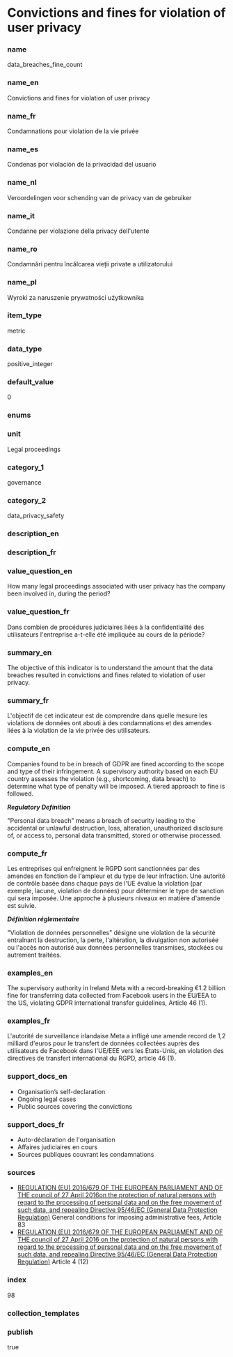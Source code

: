 # Convictions and fines for violation of user privacy

### name

data_breaches_fine_count

### name_en

Convictions and fines for violation of user privacy

### name_fr

Condamnations pour violation de la vie privée

### name_es

Condenas por violación de la privacidad del usuario

### name_nl

Veroordelingen voor schending van de privacy van de gebruiker

### name_it

Condanne per violazione della privacy dell'utente

### name_ro

Condamnări pentru încălcarea vieții private a utilizatorului

### name_pl

Wyroki za naruszenie prywatności użytkownika

### item_type

metric

### data_type

positive_integer

### default_value

0

### enums



### unit

Legal proceedings

### category_1

governance

### category_2

data_privacy_safety

### description_en



### description_fr



### value_question_en

How many legal proceedings associated with user
privacy has the company been involved in, during the period?

### value_question_fr

Dans combien de procédures judiciaires liées à la confidentialité des utilisateurs
l'entreprise a-t-elle été impliquée au cours de la période?

### summary_en

The objective of this indicator is to understand the amount that the data breaches resulted in
convictions and fines related to violation of user privacy.

### summary_fr

L'objectif de cet indicateur est de comprendre dans quelle mesure les violations de données ont
abouti à des condamnations et des amendes liées à la violation de la vie privée des utilisateurs.

### compute_en

Companies found to be in breach of GDPR are fined according to the scope and type of their
infringement. A supervisory authority based on each EU country assesses the violation (e.g.,
shortcoming, data breach) to determine what type of penalty will be imposed. A tiered approach
to fine is followed.

***Regulatory Definition***

"Personal data breach" means a breach of security leading to the accidental or unlawful
destruction, loss, alteration, unauthorized disclosure of, or access to, personal data transmitted,
stored or otherwise processed.

### compute_fr

Les entreprises qui enfreignent le RGPD sont sanctionnées par des amendes en fonction de l'ampleur
et du type de leur infraction. Une autorité de contrôle basée dans chaque pays de l'UE évalue la
violation (par exemple, lacune, violation de données) pour déterminer le type de sanction qui sera
imposée. Une approche à plusieurs niveaux en matière d'amende est suivie.

***Définition réglementaire***

"Violation de données personnelles" désigne une violation de la sécurité entraînant la destruction,
la perte, l'altération, la divulgation non autorisée ou l'accès non autorisé aux données
personnelles transmises, stockées ou autrement traitées.

### examples_en

The supervisory authority in Ireland Meta with a record-breaking €1.2 billion fine for transferring
data collected from Facebook users in the EU/EEA to the US, violating GDPR international transfer
guidelines, Article 46 (1). 

### examples_fr

L'autorité de surveillance irlandaise Meta a infligé une amende record de 1,2 milliard d'euros pour
le transfert de données collectées auprès des utilisateurs de Facebook dans l'UE/EEE vers les
États-Unis, en violation des directives de transfert international du RGPD, article 46 (1).

### support_docs_en

- Organisation’s self-declaration
- Ongoing legal cases
- Public sources covering the convictions

### support_docs_fr

- Auto-déclaration de l'organisation
- Affaires judiciaires en cours
- Sources publiques couvrant les condamnations

### sources

- [REGULATION (EU) 2016/679 OF THE EUROPEAN PARLIAMENT AND OF THE council of 27 April 2016on the
protection of natural persons with regard to the processing of personal data and on the free
movement of such data, and repealing Directive 95/46/EC (General Data Protection Regulation)](https://eur-lex.europa.eu/legal-content/EN/TXT/PDF/?uri=CELEX:32016R0679)
General conditions for imposing administrative fees, Article 83
- [REGULATION (EU) 2016/679 OF THE EUROPEAN PARLIAMENT AND OF THE council of 27 April 2016 on the
protection of natural persons with regard to the processing of personal data and on the free
movement of such data, and repealing Directive 95/46/EC (General Data Protection Regulation)](https://eur-lex.europa.eu/legal-content/EN/TXT/PDF/?uri=CELEX:32016R0679)
Article 4 (12)

### index

98

### collection_templates



### publish

true
